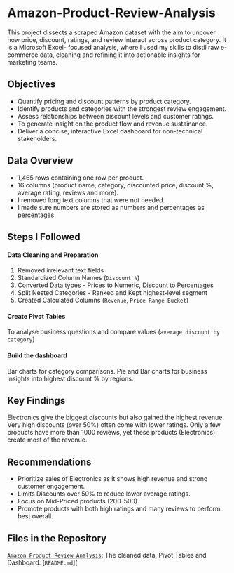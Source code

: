 # Amazon-Product-Review-Analysis
This project dissects a scraped Amazon dataset with the aim to uncover how price, discount, ratings, and review interact across product category. It is a Microsoft Excel- focused analysis, where I used my skills to distil raw e-commerce data, cleaning and refining it into actionable insights for marketing teams. 
## Objectives
- Quantify pricing and discount patterns by product category.
- Identify products and categories with the strongest review engagement.
- Assess relationships between discount levels and customer ratings.
- To generate insight on the product flow and revenue sustainance.
- Deliver a concise, interactive Excel dashboard for non-technical stakeholders.
## Data Overview
- 1,465 rows containing one row per product.
- 16 columns (product name, category, discounted price, discount %, average rating, reviews and more).
- I removed long text columns that were not needed.
- I made sure numbers are stored as numbers and percentages as percentages.
## Steps I Followed
#### Data Cleaning and Preparation
1. Removed irrelevant text fields
2. Standardized Column Names (`Discount %`)
3. Converted Data types - Prices to Numeric, Discount to Percentages
4. Split Nested Categories - Ranked and Kept highest-level segment
5. Created Calculated Columns (`Revenue`, `Price Range Bucket`)
#### Create Pivot Tables
To analyse business questions and compare values (`average discount by category`)
#### Build the dashboard
Bar charts for category comparisons. Pie and Bar charts for business insights into highest discount % by regions.
## Key Findings
Electronics give the biggest discounts but also gained the highest revenue.
Very high discounts (over 50%) often come with lower ratings.
Only a few products have more than 1000 reviews, yet these products (Electronics) create most of the revenue.
## Recommendations
- Prioritize sales of Electronics as it shows high revenue and strong customer engagement.
- Limits Discounts over 50% to reduce lower average ratings.
- Focus on Mid-Priced products (200-500).
- Promote products with both high ratings and many reviews to perform best overall.
## Files in the Repository
[`Amazon Product Review Analysis`](Amazon_Product_Review_Analysis.xlsx): The cleaned data, Pivot Tables and Dashboard.
[`README.md`](

